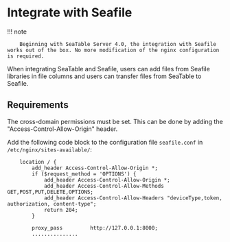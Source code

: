# Integrate with Seafile

!!! note

        Beginning with SeaTable Server 4.0, the integration with Seafile works out of the box. No more modification of the nginx configuration is required.

When integrating SeaTable and Seafile, users can add files from Seafile libraries in file columns and users can transfer files from SeaTable to Seafile.

## Requirements
The cross-domain permissions must be set. This can be done by adding the "Access-Control-Allow-Origin" header.

Add the following code block to the configuration file `seafile.conf` in `/etc/nginx/sites-available/`:

```
    location / {
        add_header Access-Control-Allow-Origin *;
        if ($request_method = 'OPTIONS') {
            add_header Access-Control-Allow-Origin *;
            add_header Access-Control-Allow-Methods GET,POST,PUT,DELETE,OPTIONS;
            add_header Access-Control-Allow-Headers "deviceType,token, authorization, content-type";
            return 204;
        }
﻿
        proxy_pass         http://127.0.0.1:8000;
        ...............

```


